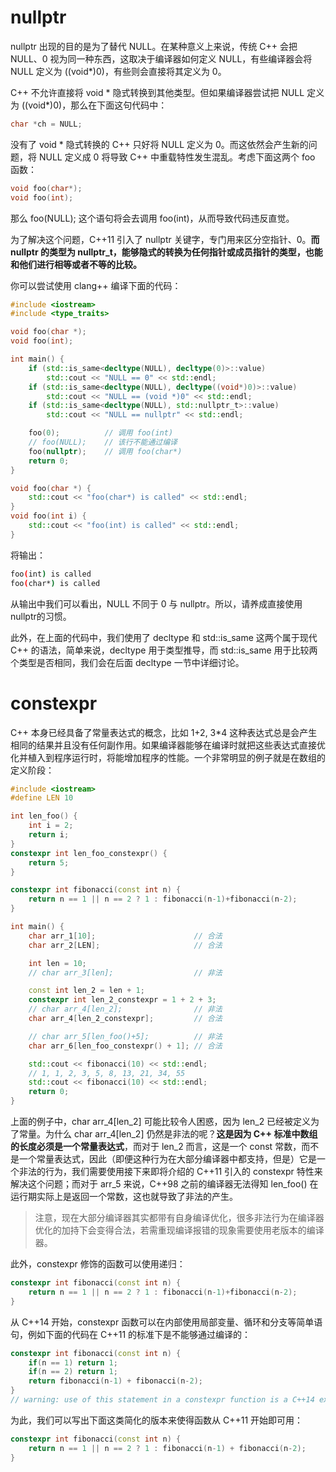 # nullptr
nullptr 出现的目的是为了替代 NULL。在某种意义上来说，传统 C++ 会把 NULL、0 视为同一种东西，这取决于编译器如何定义 NULL，有些编译器会将 NULL 定义为 ((void*)0)，有些则会直接将其定义为 0。

C++ 不允许直接将 void * 隐式转换到其他类型。但如果编译器尝试把 NULL 定义为 ((void*)0)，那么在下面这句代码中：

```C++
char *ch = NULL;
```
没有了 void * 隐式转换的 C++ 只好将 NULL 定义为 0。而这依然会产生新的问题，将 NULL 定义成 0 将导致 C++ 中重载特性发生混乱。考虑下面这两个 foo 函数：
```C++
void foo(char*);
void foo(int);
```
那么 foo(NULL); 这个语句将会去调用 foo(int)，从而导致代码违反直觉。

为了解决这个问题，C++11 引入了 nullptr 关键字，专门用来区分空指针、0。**而 nullptr 的类型为 nullptr_t，能够隐式的转换为任何指针或成员指针的类型，也能和他们进行相等或者不等的比较。**

你可以尝试使用 clang++ 编译下面的代码：
```C++
#include <iostream>
#include <type_traits>

void foo(char *);
void foo(int);

int main() {
    if (std::is_same<decltype(NULL), decltype(0)>::value)
        std::cout << "NULL == 0" << std::endl;
    if (std::is_same<decltype(NULL), decltype((void*)0)>::value)
        std::cout << "NULL == (void *)0" << std::endl;
    if (std::is_same<decltype(NULL), std::nullptr_t>::value)
        std::cout << "NULL == nullptr" << std::endl;

    foo(0);          // 调用 foo(int)
    // foo(NULL);    // 该行不能通过编译
    foo(nullptr);    // 调用 foo(char*)
    return 0;
}

void foo(char *) {
    std::cout << "foo(char*) is called" << std::endl;
}
void foo(int i) {
    std::cout << "foo(int) is called" << std::endl;
}
```
将输出：
```sh
foo(int) is called
foo(char*) is called
```
从输出中我们可以看出，NULL 不同于 0 与 nullptr。所以，请养成直接使用 nullptr的习惯。

此外，在上面的代码中，我们使用了 decltype 和 std::is_same 这两个属于现代 C++ 的语法，简单来说，decltype 用于类型推导，而 std::is_same 用于比较两个类型是否相同，我们会在后面 decltype 一节中详细讨论。

# constexpr
C++ 本身已经具备了常量表达式的概念，比如 1+2, 3*4 这种表达式总是会产生相同的结果并且没有任何副作用。如果编译器能够在编译时就把这些表达式直接优化并植入到程序运行时，将能增加程序的性能。一个非常明显的例子就是在数组的定义阶段：
```C++
#include <iostream>
#define LEN 10

int len_foo() {
    int i = 2;
    return i;
}
constexpr int len_foo_constexpr() {
    return 5;
}

constexpr int fibonacci(const int n) {
    return n == 1 || n == 2 ? 1 : fibonacci(n-1)+fibonacci(n-2);
}

int main() {
    char arr_1[10];                      // 合法
    char arr_2[LEN];                     // 合法

    int len = 10;
    // char arr_3[len];                  // 非法

    const int len_2 = len + 1;
    constexpr int len_2_constexpr = 1 + 2 + 3;
    // char arr_4[len_2];                // 非法
    char arr_4[len_2_constexpr];         // 合法

    // char arr_5[len_foo()+5];          // 非法
    char arr_6[len_foo_constexpr() + 1]; // 合法

    std::cout << fibonacci(10) << std::endl;
    // 1, 1, 2, 3, 5, 8, 13, 21, 34, 55
    std::cout << fibonacci(10) << std::endl;
    return 0;
}
```
上面的例子中，char arr_4[len_2] 可能比较令人困惑，因为 len_2 已经被定义为了常量。为什么 char arr_4[len_2] 仍然是非法的呢？**这是因为 C++ 标准中数组的长度必须是一个常量表达式**，而对于 len_2 而言，这是一个 const 常数，而不是一个常量表达式，因此（即便这种行为在大部分编译器中都支持，但是）它是一个非法的行为，我们需要使用接下来即将介绍的 C++11 引入的 constexpr 特性来解决这个问题；而对于 arr_5 来说，C++98 之前的编译器无法得知 len_foo() 在运行期实际上是返回一个常数，这也就导致了非法的产生。

>注意，现在大部分编译器其实都带有自身编译优化，很多非法行为在编译器优化的加持下会变得合法，若需重现编译报错的现象需要使用老版本的编译器。

此外，constexpr 修饰的函数可以使用递归：
```C++
constexpr int fibonacci(const int n) {
    return n == 1 || n == 2 ? 1 : fibonacci(n-1)+fibonacci(n-2);
}
```

从 C++14 开始，constexpr 函数可以在内部使用局部变量、循环和分支等简单语句，例如下面的代码在 C++11 的标准下是不能够通过编译的：
```C++
constexpr int fibonacci(const int n) {
    if(n == 1) return 1;
    if(n == 2) return 1;
    return fibonacci(n-1) + fibonacci(n-2);
}
// warning: use of this statement in a constexpr function is a C++14 extension [-Wc++14-extensions]
```
为此，我们可以写出下面这类简化的版本来使得函数从 C++11 开始即可用：
```C++
constexpr int fibonacci(const int n) {
    return n == 1 || n == 2 ? 1 : fibonacci(n-1) + fibonacci(n-2);
}
```

